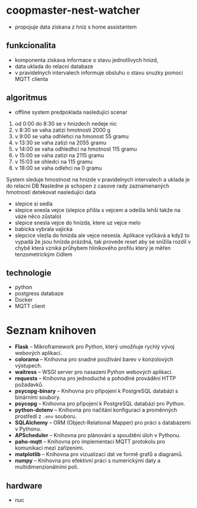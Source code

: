 # coopmaster-nest-watcher  
- propojuje data ziskana z hniz s home assistantem

## funkcionalita
- komponenta ziskava informace o stavu jednotlivych hnizd,
- data uklada do relacni databaze
- v pravidelnych intervalech informuje obsluhu o stavu snuzky pomoci MQTT clienta

## algoritmus
- offline system predpoklada nasledujici scenar 
1) od 0:00 do 8:30 se v hnizdech nedeje nic
2) v 8:30 se vaha zatizi hmotnosti 2000 g
3) v 9:00 se vaha odhlehci na hmonost 55 gramu
4) v 13:30 se vaha zatizi na 2055 gramu
5) v 14:00 se vaha odhledhci na hmotnost 115 gramu
6) v 15:00 se vaha zatizi na 2115 gramu
7) v 15:03 se ohledci na 115 gramu
8) v 18:00 se vaha odlehci na 0 gramu

System sleduje hmostnost na hnizde v pravidelnych intervalech a uklada je do relacni DB
Nasledne je schopen z casove rady zaznamenaných hmotností detekovat nasledujici data
- slepice si sedla
- slepice snesla vejce (slepice přišla s vejcem a odešla lehší takže na váze něco zůstalo)
- slepice snesla vejce do hnizda, ktere uz vejce melo 
- babicka vybrala vajicka
- slepcice vlezla do hnizda ale vejce nesesla.
Aplikace vyčkává a když to vypadá že jsou hnízda prázdná, tak provede reset aby se snížila rozdíl v chybě která vzniká průhybem hliníkového profilu který je měřen tenzometrickým čidlem



## technologie
- python
- postgress databaze
- Docker
- MQTT client

# Seznam knihoven

- **Flask** – Mikroframework pro Python, který umožňuje rychlý vývoj webových aplikací.
- **colorama** – Knihovna pro snadné používání barev v konzolových výstupech.
- **waitress** – WSGI server pro nasazení Python webových aplikací.
- **requests** – Knihovna pro jednoduché a pohodlné provádění HTTP požadavků.
- **psycopg-binary** – Knihovna pro připojení k PostgreSQL databázi s binárními soubory.
- **psycopg** – Knihovna pro připojení k PostgreSQL databázi pro Python.
- **python-dotenv** – Knihovna pro načítání konfigurací a proměnných prostředí z `.env` souboru.
- **SQLAlchemy** – ORM (Object-Relational Mapper) pro práci s databázemi v Pythonu.
- **APScheduler** – Knihovna pro plánování a spouštění úloh v Pythonu.
- **paho-mqtt** – Knihovna pro implementaci MQTT protokolu pro komunikaci mezi zařízeními.
- **matplotlib** – Knihovna pro vizualizaci dat ve formě grafů a diagramů.
- **numpy** – Knihovna pro efektivní práci s numerickými daty a multidimenzionálními poli.


## hardware
- nuc 

 
